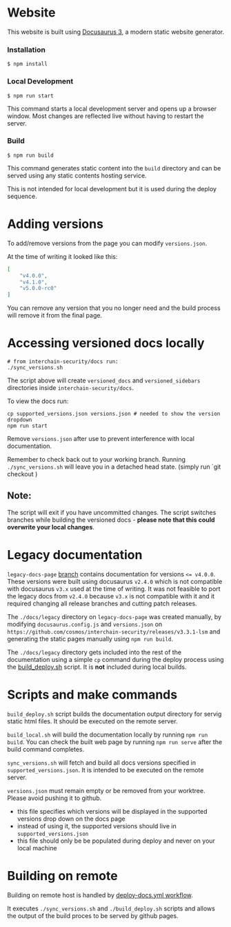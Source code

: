 # Website

This website is built using [Docusaurus 3](https://docusaurus.io/), a modern static website generator.

### Installation

```
$ npm install
```

### Local Development

```
$ npm run start
```

This command starts a local development server and opens up a browser window. Most changes are reflected live without having to restart the server.

### Build

```
$ npm run build
```

This command generates static content into the `build` directory and can be served using any static contents hosting service.

This is not intended for local development but it is used during the deploy sequence.

# Adding versions

To add/remove versions from the page you can modify `versions.json`.

At the time of writing it looked like this:
```json
[
    "v4.0.0",
    "v4.1.0",
    "v5.0.0-rc0"
]
```

You can remove any version that you no longer need and the build process will remove it from the final page.


# Accessing versioned docs locally

```shell
# from interchain-security/docs run:
./sync_versions.sh
```

The script above will create `versioned_docs` and `versioned_sidebars` directories inside `interchain-security/docs`.

To view the docs run:

```shell
cp supported_versions.json versions.json # needed to show the version dropdown
npm run start
```

Remove `versions.json` after use to prevent interference with local documentation.

Remember to check back out to your working branch. Running `./sync_versions.sh` will leave you in a detached head state.
(simply run `git checkout <working-branch>)

## Note:
The script will exit if you have uncommitted changes.
The script switches branches while building the versioned docs - **please note that this could overwrite your local changes**.


# Legacy documentation

`legacy-docs-page` [branch](https://github.com/cosmos/interchain-security/tree/legacy-docs-page) contains documentation for versions `<= v4.0.0`. These versions were built using docusaurus `v2.4.0` which is not compatible with docusaurus `v3.x` used at the time of writing. It was not feasible to port the legacy docs from `v2.4.0` because `v3.x` is not compatible with it and it required changing all release branches and cutting patch releases.

The `./docs/legacy` directory on `legacy-docs-page` was created manually, by modifying `docusaurus.config.js` and `versions.json` on `https://github.com/cosmos/interchain-security/releases/v3.3.1-lsm` and generating the static pages manually using `npm run build`.

The `./docs/legacy` directory gets included into the rest of the documentation using a simple `cp` command during the deploy process using the [build_deploy.sh](./build_deploy.sh) script. It is **not** included during local builds.


# Scripts and make commands

`build_deploy.sh` script builds the documentation output directory for servig static html files. It should be executed on the remote server.

`build_local.sh` will build the documentation locally by running `npm run build`. You can check the built web page by running `npm run serve` after the build command completes.

`sync_versions.sh` will fetch and build all docs versions specified in `supported_versions.json`. It is intended to be executed on the remote server.

`versions.json` must remain empty or be removed from your worktree. Please avoid pushing it to github.
* this file specifies which versions will be displayed in the supported versions drop down on the docs page
* instead of using it, the supported versions should live in `supported_versions.json`
* this file should only be be populated during deploy and never on your local machine

# Building on remote

Building on remote host is handled by [deploy-docs.yml workflow](.github/workflows/deploy-docs.yml).

It executes `./sync_versions.sh` and `./build_deploy.sh` scripts and allows the output of the build proces to be served by github pages.

